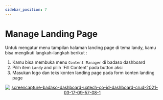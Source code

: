 ```yaml
---
sidebar_position: 7
---
```


# Manage Landing Page 

Untuk mengatur menu tampilan halaman landing page di tema landy, kamu bisa mengikuti langkah-langkah berikut :
1. Kamu bisa membuka menu `Content Manager` di badaso dashboard
2. Pilih item `Landy` and pilih `Fill Content' pada button aksi
3. Masukan logo dan teks konten landing page  pada form konten landing page
<p align="center">
   <a href="https://badaso-docs.uatech.co.id/">
     <img src="http://localhost:3000/img/landingpage.png" alt="screencapture-badaso-dashboard-uatech-co-id-dashboard-crud-2021-03-17-09-57-08-1" />
  </a>
</p>
